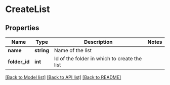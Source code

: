 # CreateList

## Properties
Name | Type | Description | Notes
------------ | ------------- | ------------- | -------------
**name** | **string** | Name of the list | 
**folder_id** | **int** | Id of the folder in which to create the list | 

[[Back to Model list]](../README.md#documentation-for-models) [[Back to API list]](../README.md#documentation-for-api-endpoints) [[Back to README]](../README.md)


